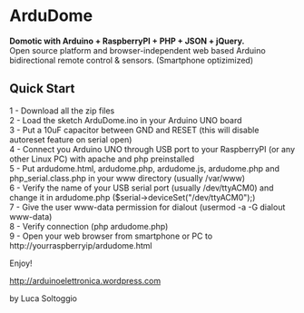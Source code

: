 ArduDome
========
<b>Domotic with Arduino + RaspberryPI + PHP + JSON + jQuery.</b><br>
Open source platform and browser-independent web based Arduino bidirectional remote control &amp; sensors. (Smartphone optizimized)<br>

Quick Start
-----------

1 - Download all the zip files<br>
2 - Load the sketch ArduDome.ino in your Arduino UNO board<br>
3 - Put a 10uF capacitor between GND and RESET (this will disable autoreset feature on serial open)<br>
4 - Connect you Arduino UNO through USB port to your RaspberryPI (or any other Linux PC) with apache and php preinstalled<br>
5 - Put ardudome.html, ardudome.php, ardudome.js, ardudome.php and php_serial.class.php in your www directory (usually /var/www)<br>
6 - Verify the name of your USB serial port (usually /dev/ttyACM0) and change it in ardudome.php ($serial->deviceSet("/dev/ttyACM0");)<br>
7 - Give the user www-data permission for dialout (usermod -a -G dialout www-data)<br>
8 - Verify connection (php ardudome.php)<br>
9 - Open your web browser from smartphone or PC to http://yourraspberryip/ardudome.html<br>

Enjoy!

http://arduinoelettronica.wordpress.com

by Luca Soltoggio

